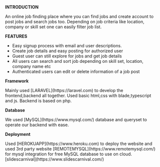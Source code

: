 <p><strong>INTRODUCTION</strong></p>
<p>An online job finding place where you can find jobs and create account to post jobs and search jobs too. Depending on job criteria like location, company or skill set one can easily filter job list.<p>

<p><strong>FEATURES</strong></p>
  <ul>
    <li>
    Easy signup process with email and user descriptions.
    </li>
    <li>
    Create job details and easy posting for authorized user
    </li>
    <li>
    Guest user can still explore for jobs and get job details
    </li>
    <li>
    All users can search and sort job depending on skill set, location, company name etc
    </li>
    <li>
    Authenticated users can edit or delete information of a job post
    </li>
  </ul>

<p><strong>Framework</strong></p>
<p>Mainly used [LARAVEL](https://laravel.com) to develop the frontend,backend all together. Used basic html,css with blade,typescript and js. Backend is based on php.</p>

<p><strong>Database</strong></p>
<p>We used [MySQL](https://www.mysql.com/) database and queryset to operate our backend with ease.</p>

<p><strong>Deployment</strong></p>
Used [HEROKUAPP](https://www.heroku.com) to deploy the website and used 3rd party website [REMOTEMYSQL](https://www.remotemysql.com/) for mysql integration for free MySQL database to use on cloud.[slidescarnival](https://www.slidescarnival.com/)
